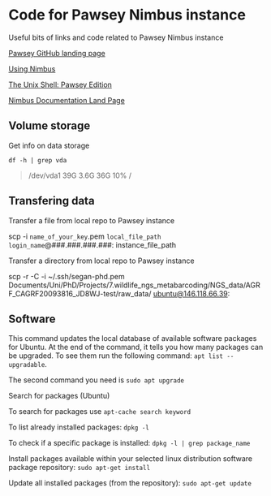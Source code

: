 # Code for Pawsey Nimbus instance

Useful bits of links and code related to Pawsey Nimbus instance

[Pawsey GitHub landing page](https://pawseysc.github.io/training.html)

[Using Nimbus](https://pawseysc.github.io/using-nimbus/)

[The Unix Shell: Pawsey Edition](https://pawseysc.github.io/shell-hpc/)

[Nimbus Documentation Land Page](https://support.pawsey.org.au/documentation/display/US/Nimbus+Documentation+Landing+Page)

## Volume storage

Get info on data storage

```
df -h | grep vda
```
> /dev/vda1        39G  3.6G   36G  10% /

## Transfering data

Transfer a file from local repo to Pawsey instance

scp -i `name_of_your_key`.pem `local_file_path` `login_name`@###.###.###.###: instance_file_path

Transfer a directory from local repo to Pawsey instance

scp -r -C -i ~/.ssh/segan-phd.pem Documents/Uni/PhD/Projects/7.wildlife_ngs_metabarcoding/NGS_data/AGRF_CAGRF20093816_JD8WJ-test/raw_data/ ubuntu@146.118.66.39:

## Software

This command updates the local database of available software packages for Ubuntu. At the end of the command, it tells you how many packages can be upgraded. To see them run the following command: `apt list --upgradable`.

The second command you need is `sudo apt upgrade`

Search for packages (Ubuntu)

To search for packages use
`apt-cache search keyword`

To list already installed packages:
`dpkg -l`

To check if a specific package is installed:
`dpkg -l | grep package_name`

Install packages available within your selected linux distribution software package repository:
`sudo apt-get install`

Update all installed packages (from the repository):
`sudo apt-get update`
